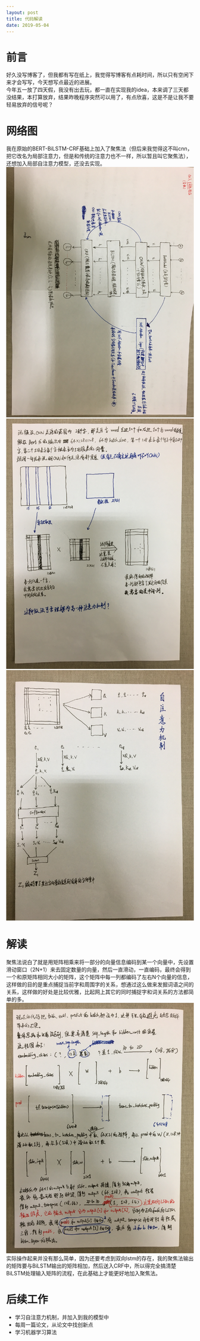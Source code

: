 ```yaml
---
layout: post
title: 代码解读
date: 2019-05-04
---    
```

# 前言
好久没写博客了，但我都有写在纸上，我觉得写博客有点耗时间，所以只有空闲下来才会写写，今天想写点最近的进展。  
今年五一放了四天假，我没有出去玩，都一直在实现我的idea，本来调了三天都没结果，本打算放弃，结果昨晚程序突然可以用了，有点欣喜，这是不是让我不要轻易放弃的信号呢？  
# 网络图  
我在原始的BERT-BiLSTM-CRF基础上加入了聚焦法（但后来我觉得这不叫cnn，把它改名为局部注意力，但是和传统的注意力也不一样，所以暂且叫它聚焦法），还想加入局部自注意力模型，还没去实现。    
![总体网络图](/assets/images/new_idea0.JPG)  
![聚焦法](/assets/images/new_idea1.JPG)  
![局部自注意力法](/assets/images/new_idea2.JPG)
# 解读  
聚焦法说白了就是用矩阵相乘来将一部分的向量信息编码到某一个向量中，先设置滑动窗口（2N+1）来去固定数量的向量，然后一直滑动，一直编码，最终会得到一个和原矩阵相同大小的矩阵，这个矩阵中每一列都编码了左右N个向量的信息，这样做的目的是重点捕捉当前字和周围字的关系，想通过这么做来发掘词语之间的关系，这样做的好处是比较优雅，比起网上其它的同时捕捉字和词关系的方法都简单的多。  
![聚焦法代码实现流程图](/assets/images/new_idea3.JPG)  
实际操作起来并没有那么简单，因为还要考虑到双向lstm的存在，我的聚焦法输出的矩阵要与BiLSTM输出的矩阵相加，然后送入CRF中，所以得完全搞清楚BiLSTM处理输入矩阵的流程，在此基础上才能更好地加入聚焦法。  
# 后续工作    
- 学习自注意力机制，并加入到我的模型中  
- 每周一篇论文，从论文中找创新点  
- 学习机器学习算法
